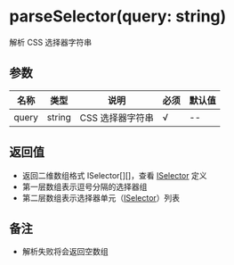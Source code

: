 # parseSelector(query: string)

解析 CSS 选择器字符串

## 参数

名称 | 类型 | 说明 | 必须 | 默认值
---- | ---- | ---- | ---- | ----
query | string | CSS 选择器字符串 | √ | --

## 返回值

- 返回二维数组格式 ISelector[][]，查看 [ISelector](types.md#iselector) 定义
- 第一层数组表示逗号分隔的选择器组
- 第二层数组表示选择器单元（[ISelector](types.md#iselector)）列表

## 备注

- 解析失败将会返回空数组
